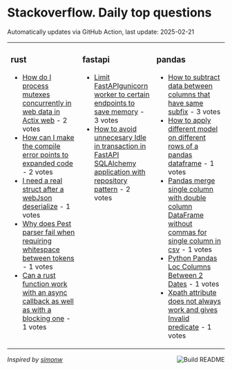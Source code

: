 # Stackoverflow. Daily top questions 

Automatically updates via GitHub Action, last update: <!-- date starts -->2025-02-21<!-- date ends -->


<table><tr><td valign="top" width="33%">

### rust
<!-- rust starts -->
* [How do I process mutexes concurrently in web data in Actix web](https://stackoverflow.com/questions/79458030/how-do-i-process-mutexes-concurrently-in-web-data-in-actix-web) - 2 votes
* [How can I make the compile error points to expanded code](https://stackoverflow.com/questions/79456893/how-can-i-make-the-compile-error-points-to-expanded-code) - 2 votes
* [I need a real struct after a webJson deserialize](https://stackoverflow.com/questions/79458270/i-need-a-real-struct-after-a-webjson-deserialize) - 1 votes
* [Why does Pest parser fail when requiring whitespace between tokens](https://stackoverflow.com/questions/79457372/why-does-pest-parser-fail-when-requiring-whitespace-between-tokens) - 1 votes
* [Can a rust function work with an async callback as well as with a blocking one](https://stackoverflow.com/questions/79457490/can-a-rust-function-work-with-an-async-callback-as-well-as-with-a-blocking-one) - 1 votes
<!-- rust ends -->
</td><td valign="top" width="34%">


### fastapi
<!-- fastapi starts -->
* [Limit FastAPIgunicorn worker to certain endpoints to save memory](https://stackoverflow.com/questions/79454323/limit-fastapi-gunicorn-worker-to-certain-endpoints-to-save-memory) - 3 votes
* [How to avoid unnecesary Idle in transaction in FastAPI  SQLAlchemy application with repository pattern](https://stackoverflow.com/questions/79454887/how-to-avoid-unnecesary-idle-in-transaction-in-fastapi-sqlalchemy-application) - 2 votes
<!-- fastapi ends -->
</td><td valign="top" width="34%">


### pandas
<!-- pandas starts -->
* [How to subtract data between columns that have same subfix](https://stackoverflow.com/questions/79456337/how-to-subtract-data-between-columns-that-have-same-subfix) - 3 votes
* [How to apply different model on different rows of a pandas dataframe](https://stackoverflow.com/questions/79454185/how-to-apply-different-model-on-different-rows-of-a-pandas-dataframe) - 1 votes
* [Pandas merge single column with double column DataFrame without commas for single column in csv](https://stackoverflow.com/questions/79453687/pandas-merge-single-column-with-double-column-dataframe-without-commas-for-singl) - 1 votes
* [Python Pandas Loc Columns Between 2 Dates](https://stackoverflow.com/questions/79454433/python-pandas-loc-columns-between-2-dates) - 1 votes
* [Xpath attribute does not always work and gives Invalid predicate](https://stackoverflow.com/questions/79458590/xpath-attribute-does-not-always-work-and-gives-invalid-predicate) - 1 votes
<!-- pandas ends -->
</td></tr></table>

<a href="https://github.com/hp0404/hp0404/actions"><img src="https://github.com/hp0404/hp0404/workflows/Build%20README/badge.svg" align="right" alt="Build README"></a> <p>*Inspired by  [simonw](https://github.com/simonw/simonw)*</p>
